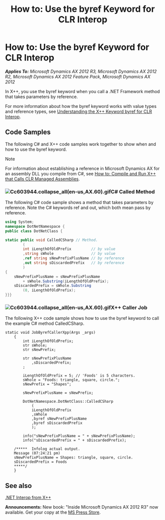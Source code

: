 ﻿---
title: 'How to: Use the byref Keyword for CLR Interop'
TOCTitle: 'How to: Use the byref Keyword for CLR Interop'
ms:assetid: 8e10a325-401f-4e17-b910-0be0afeade16
ms:mtpsurl: https://msdn.microsoft.com/en-us/library/Cc603944(v=AX.60)
ms:contentKeyID: 35246463
ms.date: 05/18/2015
mtps_version: v=AX.60
dev_langs:
- csharp
---

# How to: Use the byref Keyword for CLR Interop 


_**Applies To:** Microsoft Dynamics AX 2012 R3, Microsoft Dynamics AX 2012 R2, Microsoft Dynamics AX 2012 Feature Pack, Microsoft Dynamics AX 2012_

In X++, you use the byref keyword when you call a .NET Framework method that takes parameters by reference.

For more information about how the byref keyword works with value types and reference types, see [Understanding the X++ Keyword byref for CLR Interop](understanding-the-x-keyword-byref-for-clr-interop.md).

## Code Samples

The following C\# and X++ code samples work together to show when and how to use the byref keyword.


> [!NOTE]
> <P>For information about establishing a reference in Microsoft Dynamics AX for an assembly DLL you compile from C#, see <A href="how-to-compile-and-run-x-that-calls-clr-managed-assemblies.md">How to: Compile and Run X++ that Calls CLR Managed Assemblies</A>.</P>



### ![Cc603944.collapse\_all(en-us,AX.60).gif](images/Gg863931.collapse_all(en-us,AX.60).gif "Cc603944.collapse_all(en-us,AX.60).gif")C\# Called Method

The following C\# code sample shows a method that takes parameters by reference. Note the C\# keywords ref and out, which both mean pass by reference.

``` csharp
using System;
namespace DotNetNamespace {
public class DotNetClass {

static public void CalledCSharp // Method.
        (
        int iLengthOfOldPrefix         // by value
        ,string sWhole                 // by value
        ,ref string sNewPrefixPlusName // by reference
        ,out string sDiscardedPrefix   // by reference
        )
{
    sNewPrefixPlusName = sNewPrefixPlusName
        + sWhole.Substring(iLengthOfOldPrefix);
    sDiscardedPrefix = sWhole.Substring
        (0, iLengthOfOldPrefix);
}}}
```

### ![Cc603944.collapse\_all(en-us,AX.60).gif](images/Gg863931.collapse_all(en-us,AX.60).gif "Cc603944.collapse_all(en-us,AX.60).gif")X++ Caller Job

The following X++ code sample shows how to use the byref keyword to call the example C\# method CalledCSharp.

```X++
static void JobByrefCallerXpp(Args _args)
    {
        int iLengthOfOldPrefix;
        str sWhole;
        str sNewPrefix;
    
        str sNewPrefixPlusName
            ,sDiscardedPrefix;
        ;
    
        iLengthOfOldPrefix = 5; // 'Foods' is 5 characters.
        sWhole = "Foods: triangle, square, circle.";
        sNewPrefix = "Shapes";
    
        sNewPrefixPlusName = sNewPrefix;
    
        DotNetNamespace.DotNetClass::CalledCSharp
            (
            iLengthOfOldPrefix
            ,sWhole
            ,byref sNewPrefixPlusName
            ,byref sDiscardedPrefix
            );
    
        info("sNewPrefixPlusName = " + sNewPrefixPlusName);
        info("sDiscardedPrefix = " + sDiscardedPrefix);
    
    /*****  Infolog actual output.
    Message (07:24:21 pm)
    sNewPrefixPlusName = Shapes: triangle, square, circle.
    sDiscardedPrefix = Foods
    *****/
    }
```

## See also

[.NET Interop from X++](net-interop-from-x.md)

  
**Announcements:** New book: "Inside Microsoft Dynamics AX 2012 R3" now available. Get your copy at the [MS Press Store](https://www.microsoftpressstore.com/store/inside-microsoft-dynamics-ax-2012-r3-9780735685109).

